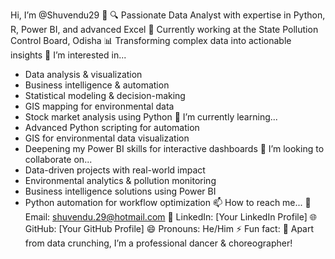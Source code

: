 Hi, I’m @Shuvendu29 👋
🔍 Passionate Data Analyst with expertise in Python, R, Power BI, and advanced Excel
💼 Currently working at the State Pollution Control Board, Odisha
📊 Transforming complex data into actionable insights
👀 I’m interested in...
- Data analysis & visualization
- Business intelligence & automation
- Statistical modeling & decision-making
- GIS mapping for environmental data
- Stock market analysis using Python
🌱 I’m currently learning...
- Advanced Python scripting for automation
- GIS for environmental data visualization
- Deepening my Power BI skills for interactive dashboards
💞️ I’m looking to collaborate on...
- Data-driven projects with real-world impact
- Environmental analytics & pollution monitoring
- Business intelligence solutions using Power BI
- Python automation for workflow optimization
📫 How to reach me...
📧 Email: shuvendu.29@hotmail.com
📱 LinkedIn: [Your LinkedIn Profile]
🌐 GitHub: [Your GitHub Profile]
😄 Pronouns: He/Him
⚡ Fun fact:
💃 Apart from data crunching, I’m a professional dancer & choreographer!


